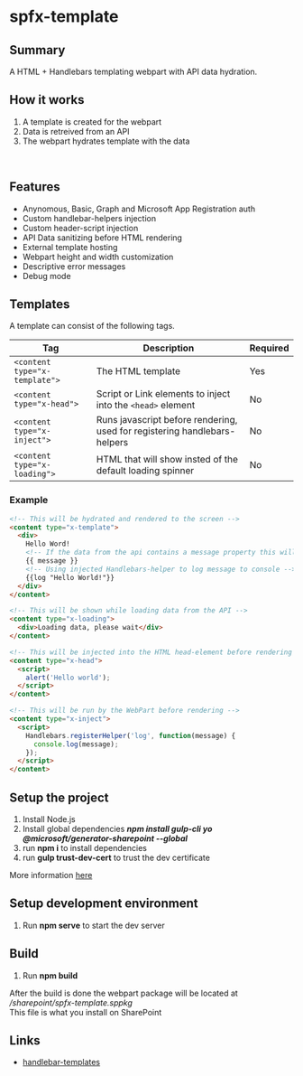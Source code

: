 # spfx-template

## Summary
A HTML + Handlebars templating webpart with API data hydration.

## How it works
1. A template is created for the webpart
1. Data is retreived from an API
1. The webpart hydrates template with the data
<br>

## Features
* Anynomous, Basic, Graph and Microsoft App Registration auth
* Custom handlebar-helpers injection
* Custom header-script injection
* API Data sanitizing before HTML rendering
* External template hosting
* Webpart height and width customization
* Descriptive error messages
* Debug mode

## Templates
A template can consist of the following tags.

| Tag | Description | Required |
|---|---|---|
|```<content type="x-template">```|The HTML template|Yes
|```<content type="x-head">```|Script or Link elements to inject into the ```<head>``` element|No
|```<content type="x-inject">```|Runs javascript before rendering, used for registering handlebars-helpers|No
|```<content type="x-loading">```|HTML that will show insted of the default loading spinner|No

### Example
```HTML
<!-- This will be hydrated and rendered to the screen -->
<content type="x-template">
  <div>
    Hello Word!
    <!-- If the data from the api contains a message property this will be rendered here -->
    {{ message }}
    <!-- Using injected Handlebars-helper to log message to console -->
    {{log "Hello World!"}}
  </div>
</content>

<!-- This will be shown while loading data from the API -->
<content type="x-loading">
  <div>Loading data, please wait</div>
</content>

<!-- This will be injected into the HTML head-element before rendering -->
<content type="x-head">
  <script>
    alert('Hello world');
  </script>
</content>

<!-- This will be run by the WebPart before rendering -->
<content type="x-inject">
  <script>
    Handlebars.registerHelper('log', function(message) {
      console.log(message);
    });
  </script>
</content>
```

## Setup the project
1. Install Node.js
1. Install global dependencies ***npm install gulp-cli yo @microsoft/generator-sharepoint --global***
1. run **npm i** to install dependencies
1. run **gulp trust-dev-cert** to trust the dev certificate


More information [here](https://docs.microsoft.com/en-us/sharepoint/dev/spfx/set-up-your-development-environment)

## Setup development environment
1. Run **npm serve** to start the dev server

## Build
1. Run **npm build**

After the build is done the webpart package will be located at */sharepoint/spfx-template.sppkg*<br>
This file is what you install on SharePoint

## Links

- [handlebar-templates](https://github.com/vtfk/handlebar-templates)
